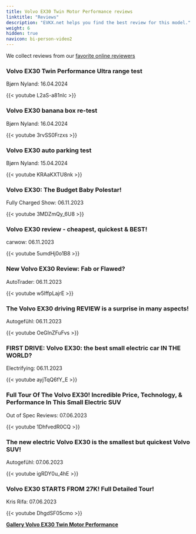 ```yaml
---
title: Volvo EX30 Twin Motor Performance reviews
linktitle: "Reviews"
description: "EVKX.net helps you find the best review for this model."
weight: 6
hidden: true
navicon: bi-person-video2
---
```

We collect reviews from our [favorite online reviewers](../../../../../guides/evreviewers/)

<div class="container text-center shadow p-2 pe-4 mb-5 bg-body-tertiary rounded border">
<h3>Volvo EX30 Twin Performance Ultra range test</h3>
<p>Bjørn Nyland: 16.04.2024</p>

{{< youtube L2aS-a81nIc >}}

</div>
<div class="container text-center shadow p-2 pe-4 mb-5 bg-body-tertiary rounded border">
<h3>Volvo EX30 banana box re-test</h3>
<p>Bjørn Nyland: 16.04.2024</p>

{{< youtube 3rvSS0Frzxs >}}

</div>
<div class="container text-center shadow p-2 pe-4 mb-5 bg-body-tertiary rounded border">
<h3>Volvo EX30 auto parking test</h3>
<p>Bjørn Nyland: 15.04.2024</p>

{{< youtube KRAaKXTU8nk >}}

</div>
<div class="container text-center shadow p-2 pe-4 mb-5 bg-body-tertiary rounded border">
<h3>Volvo EX30: The Budget Baby Polestar!</h3>
<p>Fully Charged Show: 06.11.2023</p>

{{< youtube 3MDZmQy_6U8 >}}

</div>
<div class="container text-center shadow p-2 pe-4 mb-5 bg-body-tertiary rounded border">
<h3>Volvo EX30 review - cheapest, quickest & BEST!</h3>
<p>carwow: 06.11.2023</p>

{{< youtube 5umdHj0o1B8 >}}

</div>
<div class="container text-center shadow p-2 pe-4 mb-5 bg-body-tertiary rounded border">
<h3>New Volvo EX30 Review: Fab or Flawed?</h3>
<p>AutoTrader: 06.11.2023</p>

{{< youtube w5IffpLajrE >}}

</div>
<div class="container text-center shadow p-2 pe-4 mb-5 bg-body-tertiary rounded border">
<h3>The Volvo EX30 driving REVIEW is a surprise in many aspects!</h3>
<p>Autogefühl: 06.11.2023</p>

{{< youtube OeGInZFuFvs >}}

</div>
<div class="container text-center shadow p-2 pe-4 mb-5 bg-body-tertiary rounded border">
<h3>FIRST DRIVE: Volvo EX30: the best small electric car IN THE WORLD?</h3>
<p>Electrifying: 06.11.2023</p>

{{< youtube ayjTqQ6fY_E >}}

</div>
<div class="container text-center shadow p-2 pe-4 mb-5 bg-body-tertiary rounded border">
<h3>Full Tour Of The Volvo EX30! Incredible Price, Technology, & Performance In This Small Electric SUV</h3>
<p>Out of Spec Reviews: 07.06.2023</p>

{{< youtube 1DhfvedR0CQ >}}

</div>
<div class="container text-center shadow p-2 pe-4 mb-5 bg-body-tertiary rounded border">
<h3>The new electric Volvo EX30 is the smallest but quickest Volvo SUV!</h3>
<p>Autogefühl: 07.06.2023</p>

{{< youtube igRDY0u_4hE >}}

</div>
<div class="container text-center shadow p-2 pe-4 mb-5 bg-body-tertiary rounded border">
<h3>Volvo EX30 STARTS FROM 27K! Full Detailed Tour!</h3>
<p>Kris Rifa: 07.06.2023</p>

{{< youtube DhgdSF05cmo >}}

</div>
<div class="mt-3 mb-3">
<a href="../gallery/" class="text-decoration-none text-black">
<strong><i class="bi-arrow-left"></i>Gallery  </strong>
</a>
<a href="../" class="text-decoration-none text-black float-end">
<strong>Volvo EX30 Twin Motor Performance <i class="bi-arrow-right"></i></strong>
</a>
</div>
